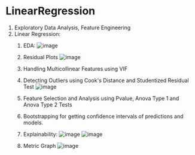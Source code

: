 # LinearRegression

1. Exploratory Data Analysis, Feature Engineering
2. Linear Regression:
   1. EDA:
   ![image](https://user-images.githubusercontent.com/37137862/228654428-d1fa5681-ba74-4663-9cbc-9eab56ccebda.png)

   
   2. Residual Plots
   ![image](https://user-images.githubusercontent.com/37137862/228654060-4d68ca65-b591-4bf1-b77f-f74d1cf23a53.png)
   3. Handling Multicollinear Features using VIF
   4. Detecting Outliers using Cook's Distance and Studentized Residual Test
   ![image](https://user-images.githubusercontent.com/37137862/228654492-af14c583-0a64-4123-99ba-681cd2561352.png)
   5. Feature Selection and Analysis using Pvalue, Anova Type 1 and Anova Type 2 Tests
   6. Bootstrapping for getting confidence intervals of predictions and models.
   7. Explainability:
   ![image](https://user-images.githubusercontent.com/37137862/228654013-6387fb94-7715-4058-bf13-32d8e6ef31d8.png)
   ![image](https://user-images.githubusercontent.com/37137862/228653964-645c1488-c7de-4787-b594-5b93ee38df1e.png)
   8. Metric Graph
   ![image](https://user-images.githubusercontent.com/37137862/228654205-9454adaf-8070-4712-a243-f1fdf1e925cb.png)

